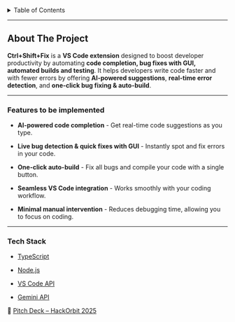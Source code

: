 <a id="readme-top"></a>



<!-- TABLE OF CONTENTS -->

<details>

  <summary>Table of Contents</summary>

  <ol>

    <li>

      <a href="#about-the-project">About The Project</a>

      <ul>

        <li><a href="#features">Features</a></li>

        <li><a href="#built-with">Built With</a></li>

      </ul>

    </li>

    <li>

      <a href="#getting-started">Getting Started</a>

      <ul>

        <li><a href="#prerequisites">Prerequisites</a></li>

        <li><a href="#installation">Installation</a></li>

      </ul>

    </li>

    <li><a href="#usage">Usage</a></li>

    <li><a href="#current-limitations">Current Limitations</a></li>

  </ol>

</details>



---



## About The Project



**Ctrl+Shift+Fix** is a **VS Code extension** designed to boost developer productivity by automating **code completion, bug fixes with GUI, automated builds and testing**. It helps developers write code faster and with fewer errors by offering **AI-powered suggestions**, **real-time error detection**, and **one-click bug fixing & auto-build**.



---



### Features to be implemented



- **AI-powered code completion** - Get real-time code suggestions as you type.  

- **Live bug detection & quick fixes with GUI** - Instantly spot and fix errors in your code.  

- **One-click auto-build** - Fix all bugs and compile your code with a single button.  

- **Seamless VS Code integration** - Works smoothly with your coding workflow.  

- **Minimal manual intervention** - Reduces debugging time, allowing you to focus on coding.  



---



### Tech Stack 



- [TypeScript](https://www.typescriptlang.org/)

- [Node.js](https://nodejs.org/)

- [VS Code API](https://code.visualstudio.com/api)

- [Gemini API](https://ai.google.dev/)

📄 [Pitch Deck – HackOrbit 2025](./docs.pdf/Ctrl+Shift+Fix.pdf)










